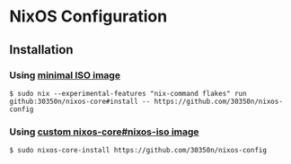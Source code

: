 # NixOS Configuration

## Installation

### Using [minimal ISO image](https://nixos.org/download/)

```shell
$ sudo nix --experimental-features "nix-command flakes" run github:30350n/nixos-core#install -- https://github.com/30350n/nixos-config
```

### Using [custom nixos-core#nixos-iso image](https://github.com/30350n/nixos-core#building-custom-nixos-corenixos-iso-image)

```shell
$ sudo nixos-core-install https://github.com/30350n/nixos-config
```

